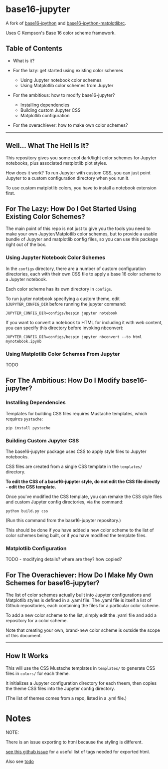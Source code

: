 # base16-jupyter

A fork of [base16-ipython](#) and [base16-ipython-matplotlibrc](#).

Uses C Kempson's Base 16 color scheme framework.



## Table of Contents

* What is it?

* For the lazy: get started using existing color schemes
    * Using Jupyter notebook color schemes
    * Using Matplotlib color schemes from Jupyter

* For the ambitious: how to modify base16-jupyter?
    * Installing dependencies
    * Building custom Jupyter CSS
    * Matplotlib configuration

* For the overachiever: how to make own color schemes?



--------------------------------------------------------



## Well... What The Hell Is It?

This repository gives you some cool dark/light color schemes 
for Jupyter notebooks, plus associated matplotlib plot styles.

How does it work? To run Jupyter with custom CSS, you can just
point Jupyter to a custom configuration directory when you run it.

To use custom matplotlib colors, you have to install
a notebook extension first.



## For The Lazy: How Do I Get Started Using Existing Color Schemes?

The main point of this repo is not just to give you the tools you need
to make your own Jupyter/Matplotlib color schemes, but to provide 
a usable bundle of Jupyter and matplotlib config files, so you can
use this package right out of the box.

### Using Jupyter Notebook Color Schemes

In the `configs` directory, there are a number of 
custom configuration directories, each with their own
CSS file to apply a base 16 color scheme to a Jupyter
notebook. 

Each color scheme has its own directory in `configs`.

To run juyter notebook specifying a custom theme,
edit `$JUPYTER_CONFIG_DIR` before running the 
jupyter command:

```
JUPYTER_CONFIG_DIR=configs/bespin jupyter notebook
```

If you want to convert a notebook to HTML 
for including it with web content, you can
specify this directory before invoking 
nbconvert:

```
JUPYTER_CONFIG_DIR=configs/bespin jupyter nbconvert --to html mynotebook.ipynb
```

### Using Matplotlib Color Schemes From Jupyter

TODO



## For The Ambitious: How Do I Modify base16-jupyter? 

### Installing Dependencies

Templates for building CSS files requires Mustache templates,
which requires `pystache`:

```
pip install pystache
```

### Building Custom Jupyter CSS

The base16-jupyter package uses CSS to apply style files to Jupyter notebooks.

CSS files are created from a single CSS template in the `templates/` directory.

**To edit the CSS of a base16-jupyter style,
do not edit the CSS file directly - edit the CSS template.**

Once you've modified the CSS template, you can remake
the CSS style files and custom Jupyter config directories,
via the command:

```
python build.py css
```

(Run this command from the base16-jupyter repository.)

This should be done if you have added a new color scheme to
the list of color schemes being built, or if you have 
modified the template files. 


### Matplotlib Configuration

TODO - modifying details? where are they? how copied?





## For The Overachiever: How Do I Make My Own Schemes for base16-jupyter? 

The list of color schemes actually built into Jupyter configurations
and Matplotlib styles is defined in a .yaml file.
The .yaml file is itself a list of Github repositories,
each containing the files for a particular color scheme.

To add a new color scheme to the list, simply edit the
.yaml file and add a repository for a color scheme.

Note that creating your own, brand-new color scheme is
outside the scope of this document. 



--------------------------------------------------------




## How It Works

This will use the CSS Mustache templates in `templates/` 
to generate CSS files in `colors/` for each theme.

It initializes a Jupyter configuration directory for each theem,
then copies the theme CSS files into the Jupyter config directory.

(The list of themes comes from a repo, listed in a .yml file.)




# Notes

NOTE:

There is an issue exporting to html because the styling is different.

[see this github issue](https://github.com/jupyter/nbconvert/issues/447#issuecomment-270766965)
for a useful list of tags needed for exported html.

Also see [todo](/TODO.md)
